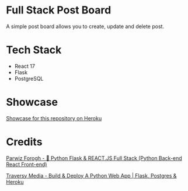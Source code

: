 # Full Stack Post Board

A simple post board allows you to create, update and delete post.

# Tech Stack

- React 17
- Flask
- PostgreSQL

# Showcase

[Showcase for this repository on Heroku](https://week1-react-flask-post.herokuapp.com/)

# Credits

[Parwiz Forogh - 🔴 Python Flask & REACT.JS Full Stack (Python Back-end React Front-end)](https://youtu.be/msEmUtYqVV0)

[Traversy Media - Build & Deploy A Python Web App | Flask, Postgres & Heroku](https://youtu.be/w25ea_I89iM)
